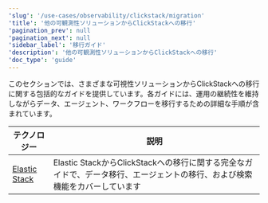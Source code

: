 ```yaml
---
'slug': '/use-cases/observability/clickstack/migration'
'title': '他の可観測性ソリューションからClickStackへの移行'
'pagination_prev': null
'pagination_next': null
'sidebar_label': '移行ガイド'
'description': '他の可観測性ソリューションからClickStackへの移行'
'doc_type': 'guide'
---
```


このセクションでは、さまざまな可視性ソリューションからClickStackへの移行に関する包括的なガイドを提供しています。各ガイドには、運用の継続性を維持しながらデータ、エージェント、ワークフローを移行するための詳細な手順が含まれています。

| テクノロジー | 説明 |
|--------------|-------|
| [Elastic Stack](/use-cases/observability/clickstack/migration/elastic) | Elastic StackからClickStackへの移行に関する完全なガイドで、データ移行、エージェントの移行、および検索機能をカバーしています |
